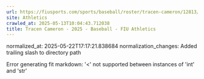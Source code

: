 ```yaml
---
url: https://fiusports.com/sports/baseball/roster/tracen-cameron/12813/
site: Athletics
crawled_at: 2025-05-13T10:04:43.712038
title: Tracen Cameron - 2025 - Baseball - FIU Athletics
---
```

normalized_at: 2025-05-22T17:17:21.838684
normalization_changes: Added trailing slash to directory path

Error generating fit markdown: '<' not supported between instances of 'int' and 'str'